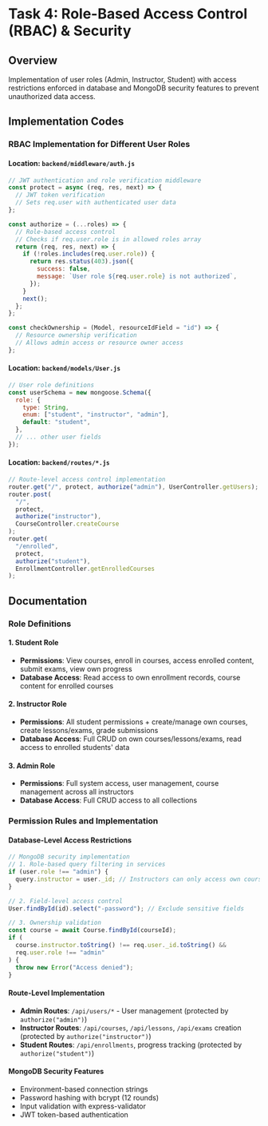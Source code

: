 # Task 4: Role-Based Access Control (RBAC) & Security

## Overview

Implementation of user roles (Admin, Instructor, Student) with access restrictions enforced in database and MongoDB security features to prevent unauthorized data access.

## Implementation Codes

### RBAC Implementation for Different User Roles

#### Location: `backend/middleware/auth.js`

```javascript
// JWT authentication and role verification middleware
const protect = async (req, res, next) => {
  // JWT token verification
  // Sets req.user with authenticated user data
};

const authorize = (...roles) => {
  // Role-based access control
  // Checks if req.user.role is in allowed roles array
  return (req, res, next) => {
    if (!roles.includes(req.user.role)) {
      return res.status(403).json({
        success: false,
        message: `User role ${req.user.role} is not authorized`,
      });
    }
    next();
  };
};

const checkOwnership = (Model, resourceIdField = "id") => {
  // Resource ownership verification
  // Allows admin access or resource owner access
};
```

#### Location: `backend/models/User.js`

```javascript
// User role definitions
const userSchema = new mongoose.Schema({
  role: {
    type: String,
    enum: ["student", "instructor", "admin"],
    default: "student",
  },
  // ... other user fields
});
```

#### Location: `backend/routes/*.js`

```javascript
// Route-level access control implementation
router.get("/", protect, authorize("admin"), UserController.getUsers);
router.post(
  "/",
  protect,
  authorize("instructor"),
  CourseController.createCourse
);
router.get(
  "/enrolled",
  protect,
  authorize("student"),
  EnrollmentController.getEnrolledCourses
);
```

## Documentation

### Role Definitions

#### 1. Student Role

- **Permissions**: View courses, enroll in courses, access enrolled content, submit exams, view own progress
- **Database Access**: Read access to own enrollment records, course content for enrolled courses

#### 2. Instructor Role

- **Permissions**: All student permissions + create/manage own courses, create lessons/exams, grade submissions
- **Database Access**: Full CRUD on own courses/lessons/exams, read access to enrolled students' data

#### 3. Admin Role

- **Permissions**: Full system access, user management, course management across all instructors
- **Database Access**: Full CRUD access to all collections

### Permission Rules and Implementation

#### Database-Level Access Restrictions

```javascript
// MongoDB security implementation
// 1. Role-based query filtering in services
if (user.role !== "admin") {
  query.instructor = user._id; // Instructors can only access own courses
}

// 2. Field-level access control
User.findById(id).select("-password"); // Exclude sensitive fields

// 3. Ownership validation
const course = await Course.findById(courseId);
if (
  course.instructor.toString() !== req.user._id.toString() &&
  req.user.role !== "admin"
) {
  throw new Error("Access denied");
}
```

#### Route-Level Implementation

- **Admin Routes**: `/api/users/*` - User management (protected by `authorize("admin")`)
- **Instructor Routes**: `/api/courses`, `/api/lessons`, `/api/exams` creation (protected by `authorize("instructor")`)
- **Student Routes**: `/api/enrollments`, progress tracking (protected by `authorize("student")`)

#### MongoDB Security Features

- Environment-based connection strings
- Password hashing with bcrypt (12 rounds)
- Input validation with express-validator
- JWT token-based authentication

